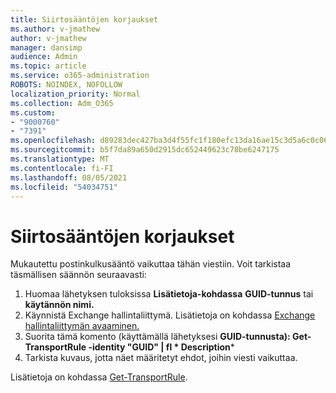 ```yaml
---
title: Siirtosääntöjen korjaukset
ms.author: v-jmathew
author: v-jmathew
manager: dansimp
audience: Admin
ms.topic: article
ms.service: o365-administration
ROBOTS: NOINDEX, NOFOLLOW
localization_priority: Normal
ms.collection: Adm_O365
ms.custom:
- "9000760"
- "7391"
ms.openlocfilehash: d89283dec427ba3d4f55fc1f180efc13da16ae15c3d5a6c0c06a696faa6df7f8
ms.sourcegitcommit: b5f7da89a650d2915dc652449623c78be6247175
ms.translationtype: MT
ms.contentlocale: fi-FI
ms.lasthandoff: 08/05/2021
ms.locfileid: "54034751"
---
```

# <a name="fix-transport-rules"></a>Siirtosääntöjen korjaukset

Mukautettu postinkulkusääntö vaikuttaa tähän viestiin. Voit tarkistaa täsmällisen säännön seuraavasti:

1. Huomaa lähetyksen tuloksissa **Lisätietoja-kohdassa** **GUID-tunnus** tai **käytännön nimi.**
2. Käynnistä Exchange hallintaliittymä. Lisätietoja on kohdassa [Exchange hallintaliittymän avaaminen.](https://go.microsoft.com/fwlink/?linkid=2101432)
3. Suorita tämä komento (käyttämällä lähetyksesi  **GUID-tunnusta): Get-TransportRule -identity "GUID" | fl * Description***
4. Tarkista kuvaus, jotta näet määritetyt ehdot, joihin viesti vaikuttaa.

Lisätietoja on kohdassa [Get-TransportRule](https://go.microsoft.com/fwlink/?linkid=2101523).
